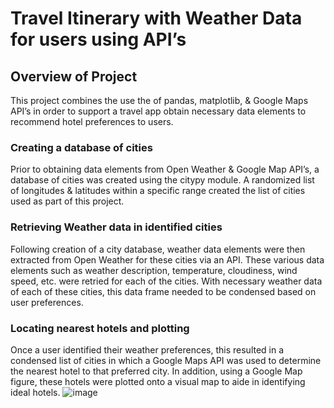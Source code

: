 # Travel Itinerary with Weather Data for users using API’s

## Overview of Project
This project combines the use the of pandas, matplotlib, & Google Maps API’s in order to support a travel app obtain necessary data elements to recommend hotel preferences to users. 

### Creating a database of cities
Prior to obtaining data elements from Open Weather & Google Map API’s, a database of cities was created using the citypy module. A randomized list of longitudes & latitudes within a specific range created the list of cities used as part of this project. 

### Retrieving Weather data in identified cities
Following creation of a city database, weather data elements were then extracted from Open Weather for these cities via an API. These various data elements such as weather description, temperature, cloudiness, wind speed, etc. were retried for each of the cities. With necessary weather data of each of these cities, this data frame needed to be condensed based on user preferences. 

### Locating nearest hotels and plotting
Once a user identified their weather preferences, this resulted in a condensed list of cities in which a Google Maps API was used to determine the nearest hotel to that preferred city. In addition, using a Google Map figure, these hotels were plotted onto a visual map to aide in identifying ideal hotels.
![image](https://user-images.githubusercontent.com/93288351/153732805-3ec8e061-fe63-436c-8f4e-fa045254c6f2.png)
